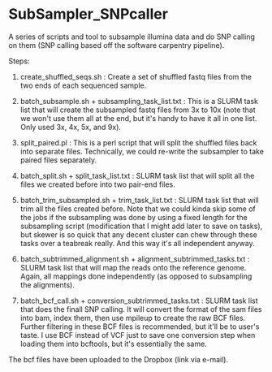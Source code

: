 # SubSampler_SNPcaller
A series of scripts and tool to subsample illumina data and do SNP calling on them (SNP calling based off the software carpentry pipeline).

Steps:

1. create_shuffled_seqs.sh : Create a set of shuffled fastq files from the two ends of each sequenced sample.

2. batch_subsample.sh + subsampling_task_list.txt : This is a SLURM task list that will create the subsampled fastq files from 3x to 10x (note that we won't use them all at the end, but it's handy to have it all in one list. Only used 3x, 4x, 5x, and 9x).

3. split_paired.pl : This is a perl script that will split the shuffled files back into separate files. Technically, we could re-write the subsampler to take paired files separately.

4. batch_split.sh + split_task_list.txt : SLURM task list that will split all the files we created before into two pair-end files.

5. batch_trim_subsampled.sh + trim_task_list.txt : SLURM task list that will trim all the files created before. Note that we could kinda skip some of the jobs if the subsampling was done by using a fixed length for the subsampling script (modification that I might add later to save on tasks), but skewer is so quick that any decent cluster can chew through these tasks over a teabreak really. And this way it's all independent anyway.

6. batch_subtrimmed_alignment.sh + alignment_subtrimmed_tasks.txt : SLURM task list that will map the reads onto the reference genome. Again, all mappings done independently (as opposed to subsampling the alignments).

7. batch_bcf_call.sh + conversion_subtrimmed_tasks.txt : SLURM task list that does the finall SNP calling. It will convert the format of the sam files into bam, index them, then use mpileup to create the raw BCF files. Further filtering in these BCF files is recommended, but it'll be to user's taste. I use BCF instead of VCF just to save one conversion step when loading them into bcftools, but it's essentially the same.

The bcf files have been uploaded to the Dropbox (link via e-mail).

